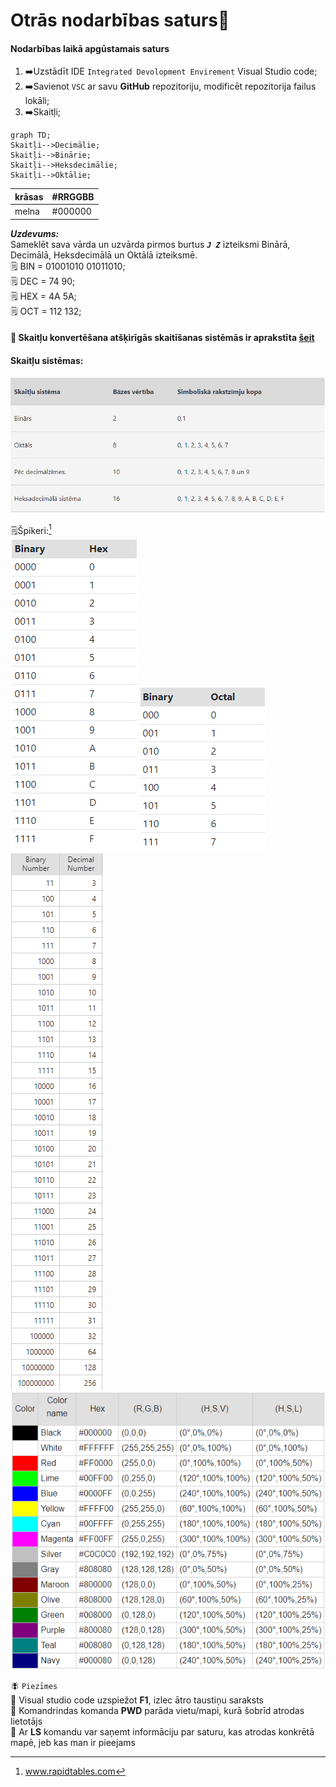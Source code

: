 # Otrās nodarbības saturs:pushpin:

#### Nodarbības laikā apgūstamais saturs

1. :arrow_right:Uzstādīt IDE `Integrated Devolopment Envirement` Visual Studio code;
2. :arrow_right:Savienot `VSC` ar savu **GitHub** repozitoriju, modificēt repozitorija failus lokāli;
3. :arrow_right:Skaitļi;

```mermaid
graph TD;
Skaitļi-->Decimālie;
Skaitļi-->Binārie;
Skaitļi-->Heksdecimālie;
Skaitļi-->Oktālie;
```

| krāsas | #RRGGBB |
| ------ | ------- |
| melna  | #000000 |

**_Uzdevums:_**  
Sameklēt sava vārda un uzvārda pirmos burtus **_`J Z`_** izteiksmi Binārā, Decimālā, Heksdecimālā un Oktālā izteiksmē.  
:spiral_notepad: BIN = 01001010 01011010;  
:spiral_notepad: DEC = 74 90;  
:spiral_notepad: HEX = 4A 5A;  
:spiral_notepad: OCT = 112 132;

#### :floppy_disk: Skaitļu konvertēšana atšķirīgās skaitīšanas sistēmās ir aprakstīta [šeit](https://support.microsoft.com/lv-lv/office/skait%C4%BCu-konvert%C4%93%C5%A1ana-at%C5%A1%C4%B7ir%C4%ABg%C4%81s-skait%C4%AB%C5%A1anas-sist%C4%93m%C4%81s-880eeb52-6e90-4a9d-9e56-acaba6a27560)

#### Skaitļu sistēmas:

![skaitļu sistēmas tabula](https://github.com/zazturbo/Mans_JS/blob/main/Class_02_20220509/skaitli.png)

:spiral_notepad:Špikeri:[^1]  
![bin to hex](https://github.com/zazturbo/Mans_JS/blob/main/Class_02_20220509/bin_to_hex.png)
![bin to oct](https://github.com/zazturbo/Mans_JS/blob/main/Class_02_20220509/bit_to_oct.png)
![bin to dec](https://github.com/zazturbo/Mans_JS/blob/main/Class_02_20220509/bin_to_dec.png)  
![krāsu tabula](https://github.com/zazturbo/Mans_JS/blob/main/Class_02_20220509/color.png)  
[^1]: www.rapidtables.com

:fly: `Piezīmes`  
:floppy_disk: Visual studio code uzspiežot **F1**, izlec ātro taustiņu saraksts  
:floppy_disk: Komandrindas komanda **PWD** parāda vietu/mapi, kurā šobrīd atrodas lietotājs  
:floppy_disk: Ar **LS** komandu var saņemt informāciju par saturu, kas atrodas konkrētā mapē, jeb kas man ir pieejams  
